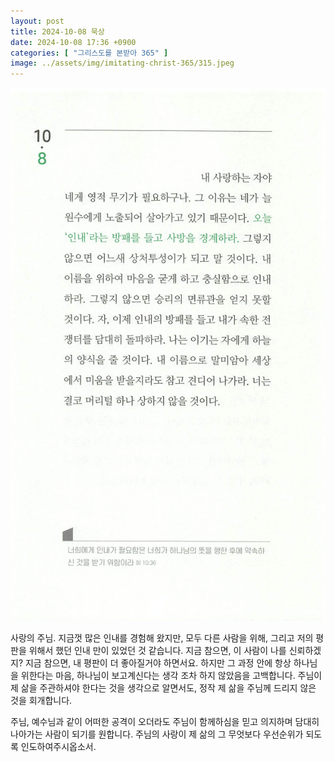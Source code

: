 ```yaml
---
layout: post
title: 2024-10-08 묵상
date: 2024-10-08 17:36 +0900
categories: [ "그리스도를 본받아 365" ]
image: ../assets/img/imitating-christ-365/315.jpeg
---
```


![315.jpeg](../assets/img/imitating-christ-365/315.jpeg)

사랑의 주님.
지금껏 많은 인내를 경험해 왔지만,
모두 다른 사람을 위해, 그리고 저의 평판을 위해서 했던 인내 만이 있었던 것 같습니다.
지금 참으면, 이 사람이 나를 신뢰하겠지? 지금 참으면, 내 평판이 더 좋아질거야 하면서요.
하지만 그 과정 안에 항상 하나님을 위한다는 마음, 하나님이 보고계신다는 생각 조차 하지 않았음을 고백합니다.
주님이 제 삶을 주관하셔야 한다는 것을 생각으로 알면서도,
정작 제 삶을 주님께 드리지 않은 것을 회개합니다.

주님, 예수님과 같이 어떠한 공격이 오더라도
주님이 함께하심을 믿고 의지하며 담대히 나아가는 사람이 되기를 원합니다.
주님의 사랑이 제 삶의 그 무엇보다 우선순위가 되도록 인도하여주시옵소서.
